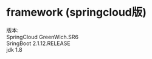 # framework (springcloud版)
版本: </br>
SpringCloud GreenWich.SR6 </br>
SringBoot 2.1.12.RELEASE</br>
jdk 1.8

